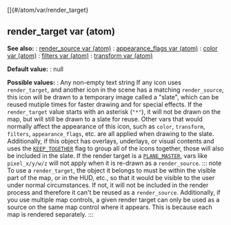 []{#/atom/var/render_target}
## render_target var (atom)
**See also:**
:   [render_source var (atom)](#/atom/var/render_source)
:   [appearance_flags var (atom)](#/atom/var/appearance_flags)
:   [color var (atom)](#/atom/var/color)
:   [filters var (atom)](#/atom/var/filters)
:   [transform var (atom)](#/atom/var/transform)
<!-- -->
**Default value:**
:   null
<!-- -->
**Possible values:**
:   Any non-empty text string
If any icon uses `render_target`, and another icon in the scene has a
matching `render_source`, this icon will be drawn to a temporary image
called a \"slate\", which can be reused mutiple times for faster drawing
and for special effects.
If the `render_target` value starts with an asterisk (`"*"`), it will
not be drawn on the map, but will still be drawn to a slate for reuse.
Other vars that would normally affect the appearance of this icon, such
as `color`, `transform`, `filters`, `appearance_flags`, etc. are all
applied when drawing to the slate. Additionally, if this object has
overlays, underlays, or visual contents and uses the
[`KEEP_TOGETHER`](#/atom/var/appearance_flags) flag to group all of the
icons together, those will also be included in the slate.
If the render target is a [`PLANE_MASTER`](#/atom/var/appearance_flags),
vars like `pixel_x/y/w/z` will not apply when it is re-drawn as a
`render_source`.
::: note
To use a `render_target`, the object it belongs to must be within the
visible part of the map, or in the HUD, etc., so that it would be
visible to the user under normal circumstances. If not, it will not be
included in the render process and therefore it can\'t be reused as a
`render_source`.
Additionally, if you use multiple map controls, a given render target
can only be used as a source on the same map control where it appears.
This is because each map is rendered separately.
:::